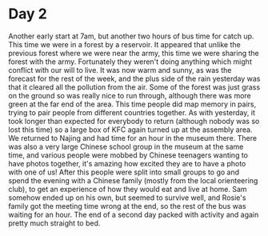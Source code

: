 # Day 2
Another early start at 7am, but another two hours of bus time for catch up. This time we were in a forest by a reservoir. It appeared that unlike the previous forest where we were near the army, this time we were sharing the forest with the army. Fortunately they weren't doing anything which might conflict with our will to live. It was now warm and sunny, as was the forecast for the rest of the week, and the plus side of the rain yesterday was that it cleared all the pollution from the air. Some of the forest was just grass on the ground so was really nice to run through, although there was more green at the far end of the area. This time people did map memory in pairs, trying to pair people from different countries together. As with yesterday, it took longer than expected for everybody to return (although nobody was so lost this time) so a large box of KFC again turned up at the assembly area. We returned to Najing and had time for an hour in the museum there. There was also a very large Chinese school group in the museum at the same time, and various people were mobbed by Chinese teenagers wanting to have photos together, it's amazing how excited they are to have a photo with one of us! After this people were split into small groups to go and spend the evening with a Chinese family (mostly from the local orienteering club), to get an experience of how they would eat and live at home. Sam somehow ended up on his own, but seemed to survive well, and Rosie's family got the meeting time wrong at the end, so the rest of the bus was waiting for an hour. The end of a second day packed with activity and again pretty much straight to bed.
